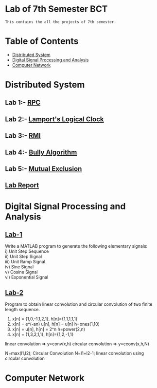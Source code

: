 # Lab of 7th Semester BCT

    This contains the all the projects of 7th semester.

# Table of Contents

- [Distributed System](#distributed-system)
- [Digital Signal Processing and Analysis](#digital-signal-processing-and-analysis)
- [Computer Network](#computer-network)

# Distributed System

## Lab 1:- [RPC](./Distributed-System/RPC/src)

## Lab 2:- [Lamport's Logical Clock](./Distributed-System/lamport.c)

## Lab 3:- [RMI](./Distributed-System/RMI/src)

## Lab 4:- [Bully Algorithm](./Distributed-System/bullyAlg/src)

## Lab 5:- [Mutual Exclusion](./Distributed-System/mutualExec.py)

## [Lab Report](./Distributed-System/labReport.pdf)

# Digital Signal Processing and Analysis

## [Lab-1](./DSAP/Lab1)

Write a MATLAB program to generate the following elementary signals: <br />
i) Unit Step Sequence <br />
ii) Unit Step Signal <br />
iii) Unit Ramp Signal <br />
iv) Sine Signal <br />
v) Cosine Signal <br />
vi) Exponential Signal <br />

## [Lab-2](./DSAP/Lab2)

Program to obtain linear convolution and circular convolution of two finite length sequence.

1. x[n] = {1,0,-1,1,2,1}, h[n]={1,1,1,1,1}
2. x[n] = e^(-an) u[n], h[n] = u[n] h=ones(1,10)
3. x[n] = u[n], h[n] = 2^n h=power(2,n)
4. x[n] = {1,3,2,1,1}, h[n]={1,2,-1,1}

linear convolution => y=conv(x,h)
circular convolution => y=cconv(x,h,N)

N=max(l1,l2); Circular Convolution
N=l1+l2-1; linear convolution using circular convolution

# Computer Network
